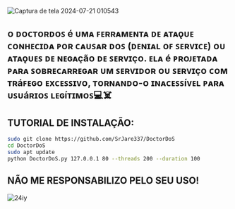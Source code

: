 ![Captura de tela 2024-07-21 010543](https://github.com/user-attachments/assets/ee51d81b-fa72-4707-94e2-7c592ce85534)

## ᴏ ᴅᴏᴄᴛᴏʀᴅᴏꜱ é ᴜᴍᴀ ꜰᴇʀʀᴀᴍᴇɴᴛᴀ ᴅᴇ ᴀᴛᴀǫᴜᴇ ᴄᴏɴʜᴇᴄɪᴅᴀ ᴘᴏʀ ᴄᴀᴜꜱᴀʀ ᴅᴏꜱ (ᴅᴇɴɪᴀʟ ᴏꜰ ꜱᴇʀᴠɪᴄᴇ) ᴏᴜ ᴀᴛᴀǫᴜᴇꜱ ᴅᴇ ɴᴇɢᴀçãᴏ ᴅᴇ ꜱᴇʀᴠɪçᴏ. ᴇʟᴀ é ᴘʀᴏᴊᴇᴛᴀᴅᴀ ᴘᴀʀᴀ ꜱᴏʙʀᴇᴄᴀʀʀᴇɢᴀʀ ᴜᴍ ꜱᴇʀᴠɪᴅᴏʀ ᴏᴜ ꜱᴇʀᴠɪçᴏ ᴄᴏᴍ ᴛʀáꜰᴇɢᴏ ᴇxᴄᴇꜱꜱɪᴠᴏ, ᴛᴏʀɴᴀɴᴅᴏ-ᴏ ɪɴᴀᴄᴇꜱꜱíᴠᴇʟ ᴘᴀʀᴀ ᴜꜱᴜáʀɪᴏꜱ ʟᴇɢíᴛɪᴍᴏꜱ💻☠️

## TUTORIAL DE INSTALAÇÃO:
```bash
sudo git clone https://github.com/SrJare337/DoctorDoS
cd DoctorDoS
sudo apt update
python DoctorDoS.py 127.0.0.1 80 --threads 200 --duration 100
```

## NÃO ME RESPONSABILIZO PELO SEU USO!
![24iy](https://github.com/user-attachments/assets/1ee0bde8-e380-4f3c-b0d0-944a5e2c38d2)
